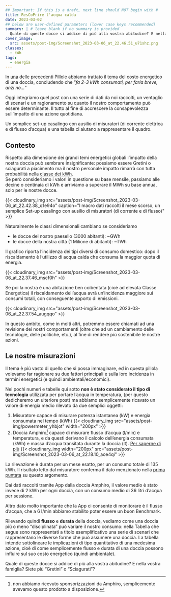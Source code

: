 ```yaml
---
## Important: If this is a draft, next line should NOT begin with #
title: ResCoPrire l'acqua calda
date: 2023-03-02
## below are user-defined parameters (lower case keys recommended)
summary: | # leave blank if no summary is provided
  Quale di queste docce si addice di più alla vostra abitudine? E nella vostra famiglia? Siete più “Gretini” o “Sciagurati”? Quali soluzioni tecnologiche possiamo utilizzare per limitare questo impatto?
cover_image:
  src: assets/post-img/Screenshot_2023-03-06_at_22.46.51_u71shz.png
classes:
  - kWh
tags:
  - energia
---
```


In [una](/articles/vado-a-farmi-una-doccia-calda.md) delle precedenti Pillole abbiamo trattato il tema del costo energetico di una doccia, concludendo che “*fa 2-3 kWh consumati, per farla breve, anzi no…*”

Oggi integriamo quel post con una serie di dati da noi raccolti, un ventaglio di scenari e un ragionamento su quanto il nostro comportamento può essere determinante. Il tutto al fine di accrescere la consapevolezza sull’impatto di una azione quotidiana.

Un semplice set-up casalingo con ausilio di misuratori (di corrente elettrica e di flusso d’acqua) e una tabella ci aiutano a rappresentare il quadro.

## Contesto

Rispetto alla dimensione dei grandi temi energetici globali l’impatto della nostra doccia può sembrare insignificante: possiamo essere Gretini o sciagurati a piacimento ma il nostro personale impatto rimarrà con tutta probabilità nella [classe dei kWh](/classes/kwh).  
Se però consideriamo i valori in questione su base mensile, passiamo alle decine o centinaia di kWh e arriviamo a superare il MWh su base annua, solo per le nostre docce.

{{< cloudinary_img src="assets/post-img/Screenshot_2023-03-06_at_22.42.38_q1e94o" caption="I macro dati raccolti il mese scorso, un semplice Set-up casalingo con ausilio di misuratori (di corrente e di flusso)" >}}

Naturalmente le classi dimensionali  cambiano se consideriamo

- le docce del nostro paesello (3000 abitanti): \~GWh
- le docce della nostra città  (1 Milione di abitanti): \~TWh

Il grafico riporta l’incidenza dei tipi diversi di consumo domestico: dopo il riscaldamento è l’utilizzo di acqua calda che consuma la maggior quota di energia.

{{< cloudinary_img src="assets/post-img/Screenshot_2023-03-06_at_22.37.46_mscf0h" >}}

Se poi la nostra è una abitazione ben coibentata (cioè ad elevata Classe Energetica) il riscaldamento dell’acqua avrà un’incidenza maggiore sui consumi totali, con conseguente apporto di emissioni.

{{< cloudinary_img src="assets/post-img/Screenshot_2023-03-06_at_22.37.54_augqqo" >}}

In questo ambito, come in molti altri, potremmo essere chiamati ad una revisione dei nostri comportamenti (oltre che ad un cambiamento delle tecnologie, delle politiche, etc.), al fine di rendere più sostenibile le nostre azioni.

## Le nostre misurazioni

Il tema è più vasto di quello che si possa immaginare, ed in questa pillola volevamo far ragionare su due fattori principali e sulla loro incidenza in termini energetici (e quindi ambientali/economici).

Nei pochi numeri e tabelle qui sotto **non è stato considerato il tipo di tecnologia** utilizzata per portare l’acqua in temperatura, (per questo dedicheremo un ulteriore post) ma abbiamo semplicemente ricavato un valore di energia medio rilevato da due semplici oggetti:

1. Misuratore capace di misurare potenza istantanea (kW) e energia consumata nel tempo (kWh)
{{< cloudinary_img src="assets/post-img/powermeter_yhbjot" width="200px" >}}
1. Doccia Amphiro[^1] capace di misurare flusso d’acqua (l/min) e temperatura, e da questi derivano il calcolo dell’energia consumata (kWh) e massa d’acqua transitata durante la doccia (lt). [Per saperne di pi&ugrave;](https://amphiro.com/en/how-it-works/studies)
{{< cloudinary_img width="200px" src="assets/post-img/Screenshot_2023-03-06_at_22.18.10_aoe4qi" >}}

La rilevazione è durata per un mese esatto, per un consumo totale di 135 kWh. Il risultato letto dal misuratore conferma il dato menzionato nella [prima puntata](/articles/vado-a-farmi-una-doccia-calda.md) su questo argomento.

Dai dati raccolti tramite App dalla doccia Amphiro, il valore medio è stato invece di 2 kWh per ogni doccia, con un consumo medio di 36 litri d’acqua per sessione.

Altro dato molto importante che la App ci consente di monitorare è il flusso d’acqua, che a 6 l/min abbiamo stabilito poter essere un buon Benchmark.

Rilevando quindi **flusso** e **durata** della doccia, vediamo come una doccia più o meno “disciplinata” può variare il nostro consumo: nella Tabella che segue sono rappresentati a titolo esemplificativo una serie di scenari che rappresentano le diverse forme che può assumere una doccia. La tabella intende sottolineare le implicazioni di tipo quantitativo di una medesima azione, cioè di come semplicemente flusso e durata di una doccia possono influire sul suo costo energetico (quindi ambientale).

Quale di queste docce si addice di più alla vostra abitudine? E nella vostra famiglia? Siete più “Gretini” o “Sciagurati”? 


[^1]: non abbiamo ricevuto sponsorizzazioni da Amphiro, semplicemente avevamo questo prodotto a disposizione.

<!--
  created 2023-03-02 12:02:04.749144 +0100 CET m=+0.104145001
-->